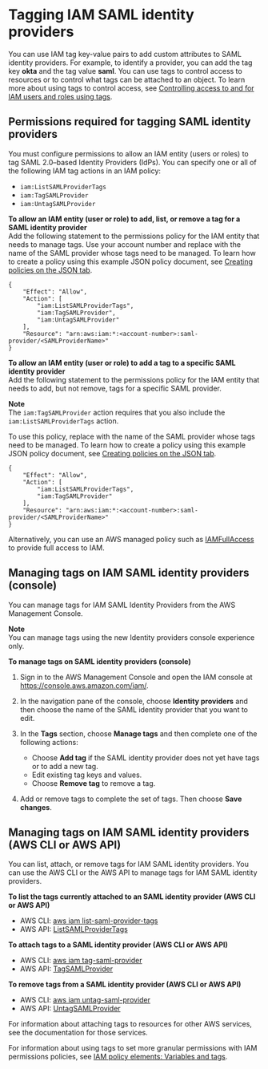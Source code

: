 # Tagging IAM SAML identity providers<a name="id_tags_idps_saml"></a>

You can use IAM tag key\-value pairs to add custom attributes to SAML identity providers\. For example, to identify a provider, you can add the tag key **okta** and the tag value **saml**\. You can use tags to control access to resources or to control what tags can be attached to an object\. To learn more about using tags to control access, see [Controlling access to and for IAM users and roles using tags](access_iam-tags.md)\.

## Permissions required for tagging SAML identity providers<a name="id_tags_idps_saml_permissions"></a>

You must configure permissions to allow an IAM entity \(users or roles\) to tag SAML 2\.0–based Identity Providers \(IdPs\)\. You can specify one or all of the following IAM tag actions in an IAM policy:
+ `iam:ListSAMLProviderTags`
+ `iam:TagSAMLProvider`
+ `iam:UntagSAMLProvider`

**To allow an IAM entity \(user or role\) to add, list, or remove a tag for a SAML identity provider**  
Add the following statement to the permissions policy for the IAM entity that needs to manage tags\. Use your account number and replace *<SAMLProviderName>* with the name of the SAML provider whose tags need to be managed\. To learn how to create a policy using this example JSON policy document, see [Creating policies on the JSON tab](access_policies_create-console.md#access_policies_create-json-editor)\.

```
{
    "Effect": "Allow",
    "Action": [
        "iam:ListSAMLProviderTags",
        "iam:TagSAMLProvider",
        "iam:UntagSAMLProvider"
    ],
    "Resource": "arn:aws:iam:*:<account-number>:saml-provider/<SAMLProviderName>"
}
```

**To allow an IAM entity \(user or role\) to add a tag to a specific SAML identity provider**  
Add the following statement to the permissions policy for the IAM entity that needs to add, but not remove, tags for a specific SAML provider\.

**Note**  
The `iam:TagSAMLProvider` action requires that you also include the `iam:ListSAMLProviderTags` action\.

To use this policy, replace *<SAMLProviderName>* with the name of the SAML provider whose tags need to be managed\. To learn how to create a policy using this example JSON policy document, see [Creating policies on the JSON tab](access_policies_create-console.md#access_policies_create-json-editor)\.

```
{
    "Effect": "Allow",
    "Action": [
        "iam:ListSAMLProviderTags",
        "iam:TagSAMLProvider"
    ],
    "Resource": "arn:aws:iam:*:<account-number>:saml-provider/<SAMLProviderName>"
}
```

Alternatively, you can use an AWS managed policy such as [IAMFullAccess](https://console.aws.amazon.com/iam/home#policies/arn:aws:iam::aws:policy/IAMFullAccess) to provide full access to IAM\.

## Managing tags on IAM SAML identity providers \(console\)<a name="id_tags_idps_saml_procs-console"></a>

You can manage tags for IAM SAML Identity Providers from the AWS Management Console\.

**Note**  
You can manage tags using the new Identity providers console experience only\.

**To manage tags on SAML identity providers \(console\)**

1. Sign in to the AWS Management Console and open the IAM console at [https://console\.aws\.amazon\.com/iam/](https://console.aws.amazon.com/iam/)\.

1. In the navigation pane of the console, choose **Identity providers** and then choose the name of the SAML identity provider that you want to edit\.

1. In the **Tags** section, choose **Manage tags** and then complete one of the following actions:
   + Choose **Add tag** if the SAML identity provider does not yet have tags or to add a new tag\.
   + Edit existing tag keys and values\.
   + Choose **Remove tag** to remove a tag\.

1. Add or remove tags to complete the set of tags\. Then choose **Save changes**\.

## Managing tags on IAM SAML identity providers \(AWS CLI or AWS API\)<a name="id_tags_idps_saml_procs-cli-api"></a>

You can list, attach, or remove tags for IAM SAML identity providers\. You can use the AWS CLI or the AWS API to manage tags for IAM SAML identity providers\.

**To list the tags currently attached to an SAML identity provider \(AWS CLI or AWS API\)**
+ AWS CLI: [aws iam list\-saml\-provider\-tags](https://docs.aws.amazon.com/cli/latest/reference/iam/list-saml-provider-tags.html)
+ AWS API: [ListSAMLProviderTags](https://docs.aws.amazon.com/IAM/latest/APIReference/API_ListSAMLProviderTags.html)

**To attach tags to a SAML identity provider \(AWS CLI or AWS API\)**
+ AWS CLI: [aws iam tag\-saml\-provider](https://docs.aws.amazon.com/cli/latest/reference/iam/tag-saml-provider.html)
+ AWS API: [TagSAMLProvider](https://docs.aws.amazon.com/IAM/latest/APIReference/API_TagSAMLProvider.html)

**To remove tags from a SAML identity provider \(AWS CLI or AWS API\)**
+ AWS CLI: [aws iam untag\-saml\-provider](https://docs.aws.amazon.com/cli/latest/reference/iam/untag-saml-provider.html)
+ AWS API: [UntagSAMLProvider](https://docs.aws.amazon.com/IAM/latest/APIReference/API_UntagSAMLProvider.html)

For information about attaching tags to resources for other AWS services, see the documentation for those services\. 

For information about using tags to set more granular permissions with IAM permissions policies, see [IAM policy elements: Variables and tags](reference_policies_variables.md)\.